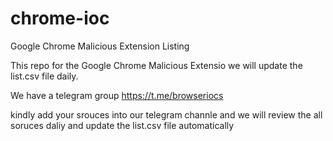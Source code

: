 # chrome-ioc
Google Chrome Malicious Extension Listing

This repo for the Google Chrome  Malicious Extensio we will update the list.csv file daily.

We have a telegram group https://t.me/browseriocs

kindly add your srouces into our telegram channle and we will review the all soruces daliy and update the  list.csv file automatically 
